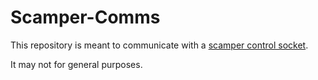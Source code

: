 # Scamper-Comms

This repository is meant to communicate with a [scamper control socket](https://www.caida.org/catalog/software/scamper/man/scamper.1.pdf).

It may not for general purposes.
